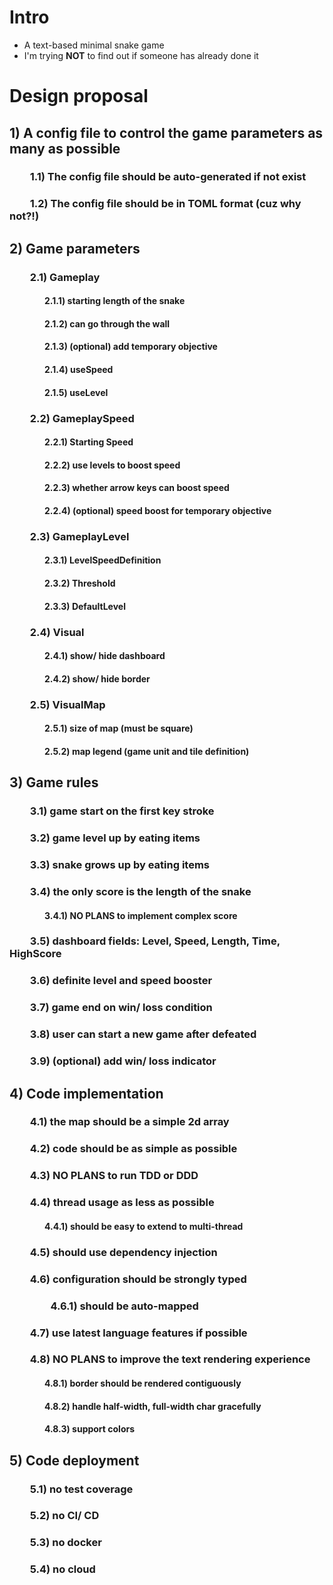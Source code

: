 # Intro
- A text-based minimal snake game
- I'm trying **NOT** to find out if someone has already done it

# Design proposal
## 1) A config file to control the game parameters as many as possible
### &emsp;&emsp;1.1) The config file should be auto-generated if not exist
### &emsp;&emsp;1.2) The config file should be in TOML format (cuz why not?!)
## 2) Game parameters
### &emsp;&emsp;2.1) Gameplay
#### &emsp;&emsp;&emsp;&emsp;2.1.1) starting length of the snake
#### &emsp;&emsp;&emsp;&emsp;2.1.2) can go through the wall
#### &emsp;&emsp;&emsp;&emsp;2.1.3) (optional) add temporary objective
#### &emsp;&emsp;&emsp;&emsp;2.1.4) useSpeed
#### &emsp;&emsp;&emsp;&emsp;2.1.5) useLevel
### &emsp;&emsp;2.2) GameplaySpeed
#### &emsp;&emsp;&emsp;&emsp;2.2.1) Starting Speed
#### &emsp;&emsp;&emsp;&emsp;2.2.2) use levels to boost speed
#### &emsp;&emsp;&emsp;&emsp;2.2.3) whether arrow keys can boost speed
#### &emsp;&emsp;&emsp;&emsp;2.2.4) (optional) speed boost for temporary objective
### &emsp;&emsp;2.3) GameplayLevel
#### &emsp;&emsp;&emsp;&emsp;2.3.1) LevelSpeedDefinition
#### &emsp;&emsp;&emsp;&emsp;2.3.2) Threshold
#### &emsp;&emsp;&emsp;&emsp;2.3.3) DefaultLevel
### &emsp;&emsp;2.4) Visual
#### &emsp;&emsp;&emsp;&emsp;2.4.1) show/ hide dashboard
#### &emsp;&emsp;&emsp;&emsp;2.4.2) show/ hide border
### &emsp;&emsp;2.5) VisualMap
#### &emsp;&emsp;&emsp;&emsp;2.5.1) size of map (must be square)
#### &emsp;&emsp;&emsp;&emsp;2.5.2) map legend (game unit and tile definition)
## 3) Game rules
### &emsp;&emsp;3.1) game start on the first key stroke
### &emsp;&emsp;3.2) game level up by eating items
### &emsp;&emsp;3.3) snake grows up by eating items
### &emsp;&emsp;3.4) the only score is the length of the snake
#### &emsp;&emsp;&emsp;&emsp;3.4.1) **NO PLANS** to implement complex score
### &emsp;&emsp;3.5) dashboard fields: Level, Speed, Length, Time, HighScore
### &emsp;&emsp;3.6) definite level and speed booster
### &emsp;&emsp;3.7) game end on win/ loss condition
### &emsp;&emsp;3.8) user can start a new game after defeated
### &emsp;&emsp;3.9) (optional) add win/ loss indicator
## 4) Code implementation
### &emsp;&emsp;4.1) the map should be a simple 2d array
### &emsp;&emsp;4.2) code should be as simple as possible
### &emsp;&emsp;4.3) **NO PLANS** to run TDD or DDD
### &emsp;&emsp;4.4) thread usage as less as possible
#### &emsp;&emsp;&emsp;&emsp;4.4.1) should be easy to extend to multi-thread
### &emsp;&emsp;4.5) should use dependency injection
### &emsp;&emsp;4.6) configuration should be strongly typed
### &emsp;&emsp;&emsp;&emsp;4.6.1) should be auto-mapped
### &emsp;&emsp;4.7) use latest language features if possible
### &emsp;&emsp;4.8) **NO PLANS** to improve the text rendering experience
#### &emsp;&emsp;&emsp;&emsp;4.8.1) border should be rendered contiguously
#### &emsp;&emsp;&emsp;&emsp;4.8.2) handle half-width, full-width char gracefully
#### &emsp;&emsp;&emsp;&emsp;4.8.3) support colors
## 5) Code deployment
### &emsp;&emsp;5.1) no test coverage
### &emsp;&emsp;5.2) no CI/ CD
### &emsp;&emsp;5.3) no docker
### &emsp;&emsp;5.4) no cloud

